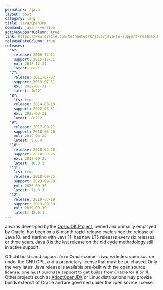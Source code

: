 ```yaml
---
permalink: /java
layout: post
category: lang
title: Java/OpenJDK
command: java --version
activeSupportColumn: true
link: https://www.oracle.com/technetwork/java/java-se-support-roadmap.html
releaseDateColumn: true
releases:
  "6":
    release: 2006-12-11
    support: 2015-12-31
    eol: 2018-12-31
    latest: 6u211
  "7":
    release: 2011-07-07
    support: 2019-07-31
    eol: 2022-07-31
    latest: 7u221
  "8":
    lts: true
    release: 2014-03-18
    support: 2022-03-31
    eol: 2025-03-31
    latest: 8u212
  "9":
    release: 2017-09-21
    support: 2018-03-20
    eol: 2018-03-20
    latest: 9.0.4
  "10":
    release: 2018-03-20
    support: 2018-09-25
    eol: 2018-09-25
    latest: 10.0.2
  "11":
    lts: true
    release: 2018-09-25
    support: 2023-09-30
    eol: 2026-09-30
    latest: 11.0.3
  "12":
    release: 2019-03-19
    support: 2019-09-30
    eol: 2019-09-30
    latest: 12.0.1
---
```


Java as developed by the [OpenJDK Project](https://openjdk.java.net/), owned and primarily employed by Oracle, has been on a 6-month rapid-release cycle since the release of Java 10, and starting with Java 11, has new LTS releases every six releases, or three years. Java 8 is the last release on the old cycle methodology still in active support.

Official builds and support from Oracle come in two varieties: open source under the GNU GPL, and a proprietary license that must be purchased. Only the very latest Java release is available pre-built with the open source license, one must purchase support to get builds from Oracle for 8 or 11. Other projects such as [AdoptOpenJDK](https://adoptopenjdk.net/) or Linux distributions may provide builds external of Oracle and are governed under the open source license.
